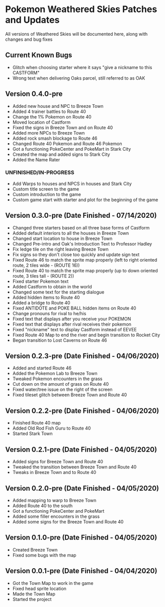 # Pokemon Weathered Skies Patches and Updates
All versions of Weathered Skies will be documented here, along with changes and bug fixes

## Current Known Bugs
- Glitch when choosing starter where it says "give a nickname to this CASTFORM"
- Wrong text when delivering Oaks parcel, still referred to as OAK

## Version 0.4.0-pre
- Added new house and NPC to Breeze Town
- Added 4 trainer battles to Route 40
- Change the 1% Pokemon on Route 40
- Moved location of Castform
- Fixed the signs in Breeze Town and on Route 40
- Added more NPCs to Breeze Town
- Added rock smash blockage to Route 46
- Changed Route 40 Pokemon and Route 46 Pokemon
- Got a functioning PokeCenter and PokeMart in Stark City
- Created the map and added signs to Stark City
- Added the Name Rater
### UNFINISHED/IN-PROGRESS
- Add Warps to houses and NPCS in houses and Stark City
- Custom title screen to the game
- Custom introduction to the game
- Custom game start with starter and plot for the beginning of the game

## Version 0.3.0-pre (Date Finished - 07/14/2020)
- Changed three starters based on all three base forms of Castform
- Added default interiors to all the houses in Breeze Town
- Changed start location to house in Breeze Town
- Changed Pre-intro and Oak's Introduction Text to Professor Hadley
- Fix ledge tile on the right leaving Breeze Town
- Fix signs so they don't close too quickly and update sign text
- Fixed Route 46 to match the sprite map properly (left to right oriented route, 2 tiles wide - (ROUTE 16))
- Fixed Route 40 to match the sprite map properly (up to down oriented route, 3 tiles tall - (ROUTE 2))
- Fixed starter Pokemon text
- Added Castform to obtain in the world
- Changed some text for the starting dialogue
- Added hidden items to Route 40
- Added a bridge to Route 40
- Fixed ANTIDOTE and POKE BALL hidden items on Route 40
- Change pronouns for rival to he/his
- Fixed text that displays after you receive your POKEMON
- Fixed text that displays after rival receives their pokemon
- Fixed "nickname" text to display Castform instead of EEVEE
- Fixed Route 40 Map to end the river and begin transition to Rocket City
- Began transition to Lost Caverns on Route 46

## Version 0.2.3-pre (Date Finished - 04/06/2020)
- Added and started Route 46 
- Added the Pokemon Lab to Breeze Town
- Tweaked Pokemon encounters in the grass
- Cut down on the amount of grass on Route 40
- Fixed water/tree issue on the right of the screen
- Fixed tileset glitch between Breeze Town and Route 40

## Version 0.2.2-pre (Date Finished - 04/06/2020)
- Finished Route 40 map
- Added Old Rod Fish Guru to Route 40
- Started Stark Town

## Version 0.2.1-pre (Date Finished - 04/05/2020)
- Added signs for Breeze Town and Route 40
- Tweaked the transition between Breeze Town and Route 40
- Tweaks in Breeze Town and to Route 40

## Version 0.2.0-pre (Date Finished - 04/05/2020)
- Added mapping to warp to Breeze Town
- Added Route 40 to the south
- Got a functioning PokeCenter and PokeMart
- Added some filler encounters in the grass
- Added some signs for the Breeze Town and Route 40

## Version 0.1.0-pre (Date Finished - 04/05/2020)
- Created Breeze Town
- Fixed some bugs with the map

## Version 0.0.1-pre (Date Finished - 04/04/2020)
- Got the Town Map to work in the game
- Fixed head sprite location
- Made the Town Map
- Started the project